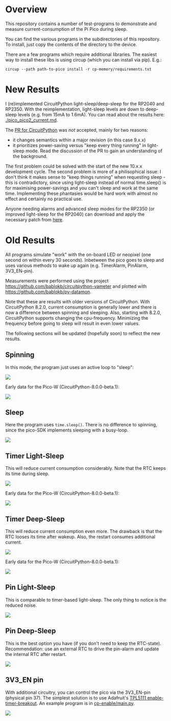 Overview
========

This repository contains a number of test-programs to demonstrate
and measure current-consumption of the Pi Pico during sleep.

You can find the various programs in the subdirectories of this
repository. To install, just copy the contents of the directory to
the device.

There are a few programs which require additional libraries. The easiest
way to install these libs is using circup (which you can install via pip).
E.g.:

    circup --path path-to-pico install -r cp-memory/requirements.txt


New Results
===========

I (re)implemented CircuitPython light-sleep/deep-sleep for the RP2040
and RP2350. With the reimplementation, light-sleep levels are down to
deep-sleep levels (e.g. from 15mA to 1.6mA). You can read about the
results here: [./pico_pico2_current.md](./pico_pico2_current.md).

The [PR for CircuitPython](https://github.com/adafruit/circuitpython/pull/10023)
was *not* accepted, mainly for two reasons:

  - it changes semantics within a major revision (in this case 9.x.x)
  - it prioritizes power-saving versus "keep every thing running" in
    light-sleep mode. Read the discussion of the PR to gain an
    understanding of the background.

The first problem could be solved with the start of the new 10.x.x
development cycle. The second problem is more of a philisophical issue:
I don't think it makes sense to "keep things running" when requesting
sleep - this is contradictory, since using light-sleep instead of normal
time.sleep() is for maximising power-savings and you can't sleep and work
at the same time. Implementing these phantasies would be hard work with
almost no effect and certainly no practical use.

Anyone needing alarms and advanced sleep modes for the RP2350 (or
improved light-sleep for the RP2040) can download and apply the
necessary patch from
[here](https://github.com/bablokb/circuitpython-patches).


Old Results
===========

All programs simulate "work" with the on-board LED or neopixel (one second
on within every 30 seconds). Inbetween the pico goes to sleep and uses
various methods to wake up again (e.g. TimerAlarm, PinAlarm, 3V3_EN-pin).

Measurements were performed using the project
<https://github.com/bablokb/circuitpython-vameter> and plotted with
<https://github.com/bablokb/py-datamon>.

Note that these are results with older versions of CircuitPython. With
CircuitPython 8.2.0, current consumption is generally lower and there
is now a difference between spinning and sleeping. Also, starting with
8.2.0, CircuitPython supports changing the cpu-frequency. Minimizing
the frequency before going to sleep will result in even lower values.

The following sections will be updated (hopefully soon) to reflect the
new results.


Spinning
--------

In this mode, the program just uses an active loop to "sleep":

![](images/pico-spin.png)


Early data for the Pico-W (CircuitPython-8.0.0-beta.1):

![](images/picow-spin.png)


Sleep
-----

Here the program uses `time.sleep()`. There is no difference to spinning,
since the pico-SDK implements sleeping with a busy-loop.

![](images/pico-sleep.png)


Timer Light-Sleep
-----------------

This will reduce current consumption considerably. Note that the RTC keeps
its time during sleep.

![](images/pico-timer-light-sleep.png)

Early data for the Pico-W (CircuitPython-8.0.0-beta.1):

![](images/picow-timer-light-sleep.png)


Timer Deep-Sleep
-----------------

This will reduce current consumption even more. The drawback is that the RTC
looses its time after wakeup. Also, the restart consumes additional current.

![](images/pico-timer-deep-sleep.png)

Early data for the Pico-W (CircuitPython-8.0.0-beta.1):

![](images/picow-timer-deep-sleep.png)


Pin Light-Sleep
---------------

This is comparable to timer-based light-sleep. The only thing to notice is
the reduced noise.

![](images/pico-pin-light-sleep.png)


Pin Deep-Sleep
--------------

This is the best option you have (if you don't need to keep the RTC-state).
Recommendation: use an external RTC to drive the pin-alarm and update the
internal RTC after restart.

![](images/pico-pin-deep-sleep.png)


3V3_EN pin
----------

With additional circuitry, you can control the pico via the 3V3_EN-pin
(physical pin 37). The simplest solution is to use Adafruit's
[TPL5111 enable-timer-breakout](https://adafru.it/3573). An example program
is in [cp-enable/main.py](cp-enable/main.py).

![](images/pico-enable.png)
